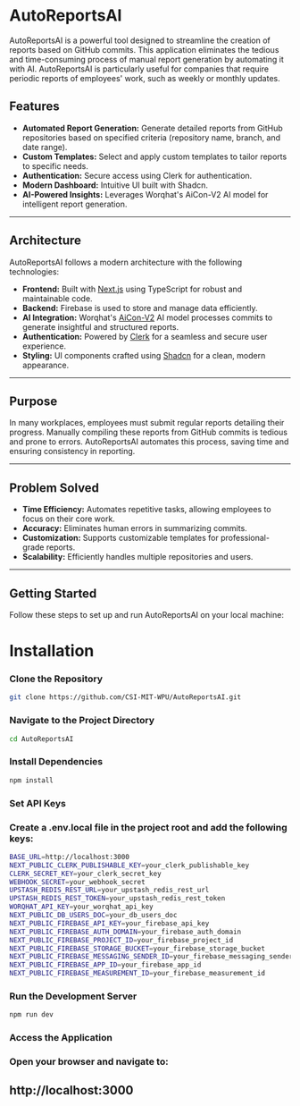# AutoReportsAI

AutoReportsAI is a powerful tool designed to streamline the creation of reports based on GitHub commits. This application eliminates the tedious and time-consuming process of manual report generation by automating it with AI. AutoReportsAI is particularly useful for companies that require periodic reports of employees' work, such as weekly or monthly updates.

## Features

- **Automated Report Generation:** Generate detailed reports from GitHub repositories based on specified criteria (repository name, branch, and date range).
- **Custom Templates:** Select and apply custom templates to tailor reports to specific needs.
- **Authentication:** Secure access using Clerk for authentication.
- **Modern Dashboard:** Intuitive UI built with Shadcn.
- **AI-Powered Insights:** Leverages Worqhat's AiCon-V2 AI model for intelligent report generation.

---

## Architecture

AutoReportsAI follows a modern architecture with the following technologies:

- **Frontend:** Built with [Next.js](https://nextjs.org/) using TypeScript for robust and maintainable code.
- **Backend:** Firebase is used to store and manage data efficiently.
- **AI Integration:** Worqhat's [AiCon-V2](https://docs.worqhat.com/api-8951034) AI model processes commits to generate insightful and structured reports.
- **Authentication:** Powered by [Clerk](https://clerk.com/) for a seamless and secure user experience.
- **Styling:** UI components crafted using [Shadcn](https://ui.shadcn.com/) for a clean, modern appearance.

---

## Purpose

In many workplaces, employees must submit regular reports detailing their progress. Manually compiling these reports from GitHub commits is tedious and prone to errors. AutoReportsAI automates this process, saving time and ensuring consistency in reporting.

---

## Problem Solved

- **Time Efficiency:** Automates repetitive tasks, allowing employees to focus on their core work.
- **Accuracy:** Eliminates human errors in summarizing commits.
- **Customization:** Supports customizable templates for professional-grade reports.
- **Scalability:** Efficiently handles multiple repositories and users.

---

## Getting Started

Follow these steps to set up and run AutoReportsAI on your local machine:

# Installation

### Clone the Repository
```bash
git clone https://github.com/CSI-MIT-WPU/AutoReportsAI.git
```

### Navigate to the Project Directory
```bash
cd AutoReportsAI
```
### Install Dependencies
```bash
npm install
```

### Set API Keys
### Create a .env.local file in the project root and add the following keys:
```bash
BASE_URL=http://localhost:3000
NEXT_PUBLIC_CLERK_PUBLISHABLE_KEY=your_clerk_publishable_key
CLERK_SECRET_KEY=your_clerk_secret_key
WEBHOOK_SECRET=your_webhook_secret
UPSTASH_REDIS_REST_URL=your_upstash_redis_rest_url
UPSTASH_REDIS_REST_TOKEN=your_upstash_redis_rest_token
WORQHAT_API_KEY=your_worqhat_api_key
NEXT_PUBLIC_DB_USERS_DOC=your_db_users_doc
NEXT_PUBLIC_FIREBASE_API_KEY=your_firebase_api_key
NEXT_PUBLIC_FIREBASE_AUTH_DOMAIN=your_firebase_auth_domain
NEXT_PUBLIC_FIREBASE_PROJECT_ID=your_firebase_project_id
NEXT_PUBLIC_FIREBASE_STORAGE_BUCKET=your_firebase_storage_bucket
NEXT_PUBLIC_FIREBASE_MESSAGING_SENDER_ID=your_firebase_messaging_sender_id
NEXT_PUBLIC_FIREBASE_APP_ID=your_firebase_app_id
NEXT_PUBLIC_FIREBASE_MEASUREMENT_ID=your_firebase_measurement_id
```

### Run the Development Server
```bash
npm run dev
```

### Access the Application
### Open your browser and navigate to:
## http://localhost:3000
